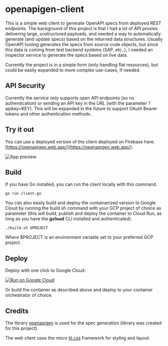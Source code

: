 # openapigen-client
This is a simple web client to generate OpenAPI specs from deployed REST endpoints.  The background of this project is that I had a lot of API proxies delivering large, unstructured payloads, and needed a way to automatically generate (and update specs) based on the returned data structures.  Usually OpenAPI tooling generates the specs from source code objects, but since this data is coming from test backend systems (SAP, etc..), I needed an inspector service to generate the specs based on live data.

Currently the project is in a simple form (only handling flat resources), but could be easily expanded to more complex use-cases, if needed.

## API Security
Currently the service only supports open API endpoints (so no authentication) or sending an API key in the URL (with the parameter ?apikey=KEY).  This will be expanded in the future to support OAuth Bearer tokens and other authentication methods.

## Try it out
You can use a deployed version of the client deployed on Firebase here: [https://openapigen.web.app/](https://openapigen.web.app/).

![App preview](img/apppreview.gif)  

## Build

If you have Go installed, you can run the client locally with this command.

```
go run client.go
```

You can also easily build and deploy the containerized version to Google Cloud by running the build.sh command with your GCP project of choice as parameter (this will build, publish and deploy the container to Cloud Run, as long as you have the **gcloud** CLI installed and authenticated).

```
./build.sh $PROJECT
```

Where $PROJECT is an environment variable set to your preferred GCP project.

## Deploy
Deploy with one click to Google Cloud:

[![Run on Google Cloud](https://deploy.cloud.run/button.svg)](https://deploy.cloud.run)

Or build the container as described above and deploy to your container orchestrator of choice.

## Credits
The library [openapigen](https://github.com/tyayers/openapigen) is used for the spec generation (library was created for this project).

The web client uses the micro [lit.css](https://ajusa.github.io/lit/docs/lit.html?) framework for styling and layout.